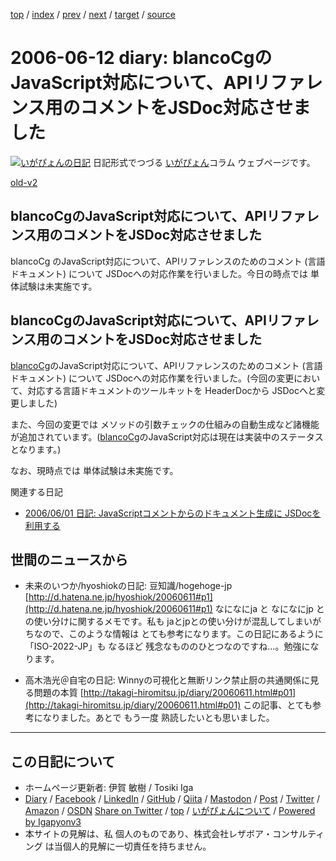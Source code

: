 [top](../index.html) 
 / [index](index.html) 
 / [prev](ig060610.html) 
 / [next](ig060616.html) 
 / [target](https://www.igapyon.jp/igapyon/diary/2006/ig060612.html) 
 / [source](https://github.com/igapyon/diary/blob/master/2006/ig060612.src.md) 

2006-06-12 diary: blancoCgのJavaScript対応について、APIリファレンス用のコメントをJSDoc対応させました
=====================================================================================================
[![いがぴょんの日記](https://www.igapyon.jp/igapyon/diary/images/iga202308_256.jpg "いがぴょん")](https://www.igapyon.jp/igapyon/diary/memo/memoigapyon.html) 日記形式でつづる [いがぴょん](https://www.igapyon.jp/igapyon/diary/memo/memoigapyon.html)コラム ウェブページです。

[old-v2](ig060612-orig.html)

## blancoCgのJavaScript対応について、APIリファレンス用のコメントをJSDoc対応させました

blancoCg のJavaScript対応について、APIリファレンスのためのコメント (言語ドキュメント) について JSDocへの対応作業を行いました。今日の時点では 単体試験は未実施です。


## blancoCgのJavaScript対応について、APIリファレンス用のコメントをJSDoc対応させました

[blancoCg](https://www.igapyon.jp/blanco/blancocg.html)のJavaScript対応について、APIリファレンスのためのコメント (言語ドキュメント) について
JSDocへの対応作業を行いました。(今回の変更において、対応する言語ドキュメントのツールキットを HeaderDocから JSDocへと変更しました)

また、今回の変更では メソッドの引数チェックの仕組みの自動生成など諸機能が追加されています。([blancoCg](https://www.igapyon.jp/blanco/blancocg.html)のJavaScript対応は現在は実装中のステータスとなります。)

なお、現時点では 単体試験は未実施です。

関連する日記

* [2006/06/01 日記: JavaScriptコメントからのドキュメント生成に JSDocを利用する](ig060601.html)

## 世間のニュースから

* 未来のいつか/hyoshiokの日記: 豆知識/hogehoge-jp
  [http://d.hatena.ne.jp/hyoshiok/20060611#p1](http://d.hatena.ne.jp/hyoshiok/20060611#p1)
  なになにja と なになにjp との使い分けに関するメモです。私も jaとjpとの使い分けが混乱してしまいがちなので、このような情報は とても参考になります。この日記にあるように「ISO-2022-JP」も
  なるほど 残念なもののひとつなのですね…。勉強になります。
  
* 高木浩光＠自宅の日記: Winnyの可視化と無断リンク禁止厨の共通関係に見る問題の本質
  [http://takagi-hiromitsu.jp/diary/20060611.html#p01](http://takagi-hiromitsu.jp/diary/20060611.html#p01)
  この記事、とても参考になりました。あとで もう一度 熟読したいとも思いました。


----------------------------------------------------------------------------------------------------

## この日記について

* ホームページ更新者: 伊賀 敏樹 / Tosiki Iga
* [Diary](https://www.igapyon.jp/igapyon/diary/) / [Facebook](https://www.facebook.com/igapyon) / [LinkedIn](https://www.linkedin.com/in/toshikiiga) / [GitHub](https://github.com/igapyon) / [Qiita](https://qiita.com/igapyon) / [Mastodon](https://social.vivaldi.net/@igapyon) / [Post](https://post.news/igapyon) / [Twitter](https://twitter.com/ToshikiIga) / [Amazon](https://www.amazon.co.jp/%E4%BC%8A%E8%B3%80-%E6%95%8F%E6%A8%B9/e/B004LTQWCQ) / [OSDN](https://ja.osdn.net/users/iga/)
[Share on Twitter](https://twitter.com/intent/tweet?hashtags=igapyon%2Cdiary%2C%E3%81%84%E3%81%8C%E3%81%B4%E3%82%87%E3%82%93&text=blancoCg%E3%81%AEJavaScript%E5%AF%BE%E5%BF%9C%E3%81%AB%E3%81%A4%E3%81%84%E3%81%A6%E3%80%81API%E3%83%AA%E3%83%95%E3%82%A1%E3%83%AC%E3%83%B3%E3%82%B9%E7%94%A8%E3%81%AE%E3%82%B3%E3%83%A1%E3%83%B3%E3%83%88%E3%82%92JSDoc%E5%AF%BE%E5%BF%9C%E3%81%95%E3%81%9B%E3%81%BE%E3%81%97%E3%81%9F&url=https%3A%2F%2Fwww.igapyon.jp%2Figapyon%2Fdiary%2F2006%2Fig060612.html) / [top](../index.html) / [いがぴょんについて](https://www.igapyon.jp/igapyon/diary/memo/memoigapyon.html) / [Powered by Igapyonv3](https://github.com/igapyon/igapyonv3)
* 本サイトの見解は、私 個人のものであり、株式会社レザボア・コンサルティング は当個人的見解に一切責任を持ちません。 
